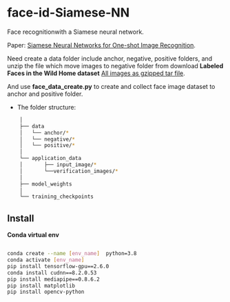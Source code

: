 # face-id-Siamese-NN
Face recognitionwith a Siamese neural network.  

Paper: [Siamese Neural Networks for One-shot Image Recognition](https://www.cs.cmu.edu/~rsalakhu/papers/oneshot1.pdf).  

Need create a data folder include anchor, negative, positive folders, and unzip the file which move images to negative folder from download **Labeled Faces in the Wild Home dataset** [All images as gzipped tar file](http://vis-www.cs.umass.edu/lfw/#download).  

And use **face_data_create.py** to create and collect face image dataset to anchor and positive folder.  


* The folder structure:
```bash
    │
    ├── data
    │   └── anchor/*
    │   └── negative/*
    │   └── positive/*
    │
    └── application_data
    │       ├── input_image/*   
    │       └──verification_images/*
    │
    ├── model_weights
    │
    └── training_checkpoints
```

## Install  

**Conda virtual env**  
```bash

conda create --name [env_name]  python=3.8
conda activate [env_name]
pip install tensorflow-gpu==2.6.0
conda install cudnn==8.2.0.53
pip install mediapipe==0.8.6.2
pip install matplotlib
pip install opencv-python
```

